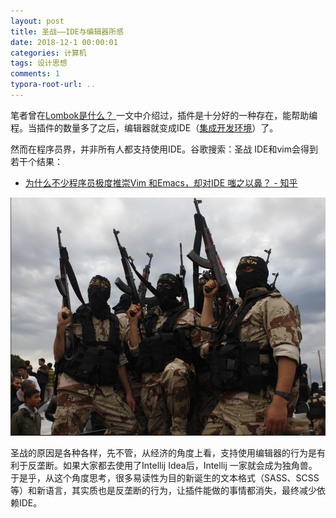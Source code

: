 ```yaml
---
layout: post
title: 圣战——IDE与编辑器所感
date: 2018-12-1 00:00:01
categories: 计算机
tags: 设计思想
comments: 1
typora-root-url: ..
---
```






笔者曾在[Lombok是什么？ ](/lombok)一文中介绍过，插件是十分好的一种存在，能帮助编程。当插件的数量多了之后，编辑器就变成IDE（[集成开发环境](https://zh.wikipedia.org/zh/%E9%9B%86%E6%88%90%E5%BC%80%E5%8F%91%E7%8E%AF%E5%A2%83)）了。

然而在程序员界，并非所有人都支持使用IDE。谷歌搜索：圣战 IDE和vim会得到若干个结果：

- [为什么不少程序员极度推崇Vim 和Emacs，却对IDE 嗤之以鼻？ - 知乎](https://www.zhihu.com/question/21504638)

![1544598790055](/../assets/blog_res/1544598790055.png)

圣战的原因是各种各样，先不管，从经济的角度上看，支持使用编辑器的行为是有利于反垄断。如果大家都去使用了Intellij Idea后，Intellij 一家就会成为独角兽。于是乎，从这个角度思考，很多易读性为目的新诞生的文本格式（SASS、SCSS等）和新语言，其实质也是反垄断的行为，让插件能做的事情都消失，最终减少依赖IDE。